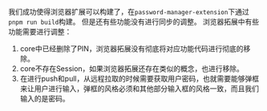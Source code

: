 我们成功使得浏览器扩展可以构建了，在`password-manager-extension`下通过 `pnpm run build`构建。
但是还有些功能没有进行同步的调整。
浏览器拓展中有些功能需要进行调整：
1. core中已经删除了PIN，浏览器拓展没有彻底将对应功能代码进行彻底的移除。
2. core不存在Session，如果浏览器拓展还存在类似的概念，也进行移除。
3. 在进行push和pull，从远程拉取的时候需要获取用户密码，也就需要能够弹框来让用户进行输入，弹框的风格必须和其他部分输入框的风格一致，而且我们输入的是密码。